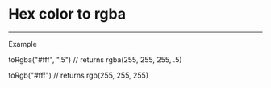 # Hex color to rgba

***

Example

toRgba("#fff", ".5")
// returns rgba(255, 255, 255, .5)

toRgb("#fff")
// returns rgb(255, 255, 255)

